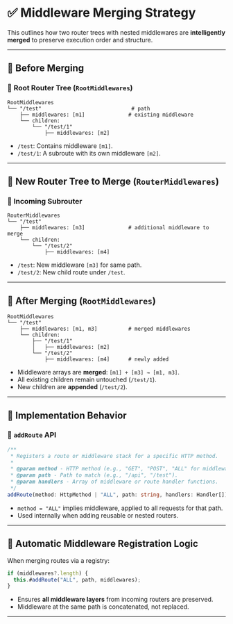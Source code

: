 # ✅ Middleware Merging Strategy

This outlines how two router trees with nested middlewares are **intelligently merged** to preserve execution order and structure.

---

## 🔹 **Before Merging**

### 🧭 **Root Router Tree (`RootMiddlewares`)**

```plaintext
RootMiddlewares
└── "/test"                             # path
    ├── middlewares: [m1]              # existing middleware
    └── children:
        └── "/test/1"
            ├── middlewares: [m2]
```

* `/test`: Contains middleware `[m1]`.
* `/test/1`: A subroute with its own middleware `[m2]`.

---

## 🔹 **New Router Tree to Merge (`RouterMiddlewares`)**

### 🌱 **Incoming Subrouter**

```plaintext
RouterMiddlewares
└── "/test"
    ├── middlewares: [m3]              # additional middleware to merge
    └── children:
        └── "/test/2"
            ├── middlewares: [m4]
```

* `/test`: New middleware `[m3]` for same path.
* `/test/2`: New child route under `/test`.

---

## 🔁 **After Merging (`RootMiddlewares`)**

```plaintext
RootMiddlewares
└── "/test"
    ├── middlewares: [m1, m3]          # merged middlewares
    └── children:
        ├── "/test/1"
        │   ├── middlewares: [m2]
        └── "/test/2"
            ├── middlewares: [m4]      # newly added
```

* Middleware arrays are **merged**: `[m1] + [m3] → [m1, m3]`.
* All existing children remain untouched (`/test/1`).
* New children are **appended** (`/test/2`).

---

## 🧠 **Implementation Behavior**

### 🔧 `addRoute` API

```ts
/**
 * Registers a route or middleware stack for a specific HTTP method.
 *
 * @param method - HTTP method (e.g., "GET", "POST", "ALL" for middleware).
 * @param path - Path to match (e.g., "/api", "/test").
 * @param handlers - Array of middleware or route handler functions.
 */
addRoute(method: HttpMethod | "ALL", path: string, handlers: Handler[]): void;
```

* `method = "ALL"` implies middleware, applied to all requests for that path.
* Used internally when adding reusable or nested routers.

---

## 🧱 **Automatic Middleware Registration Logic**

When merging routes via a registry:

```ts
if (middlewares?.length) {
  this.#addRoute("ALL", path, middlewares);
}
```

* Ensures **all middleware layers** from incoming routers are preserved.
* Middleware at the same path is concatenated, not replaced.

---
